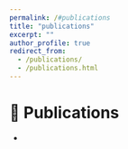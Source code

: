 ```yaml
---
permalink: /#publications
title: "publications"
excerpt: ""
author_profile: true
redirect_from: 
  - /publications/
  - /publications.html
---
```


<span class='anchor' id='publications'></span>

# 📝 Publications 
-
